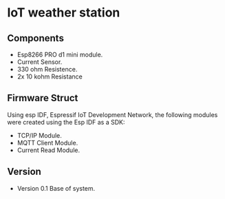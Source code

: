 # IoT weather station

## Components

- Esp8266 PRO d1 mini module.
- Current Sensor.
- 330 ohm Resistence.
- 2x 10 kohm Resistance

## Firmware Struct

Using esp IDF, Espressif IoT Development Network, the following modules were created using the Esp IDF as a SDK:

- TCP/IP Module.
- MQTT Client Module.
- Current Read Module.

## Version

- Version 0.1
Base of system.